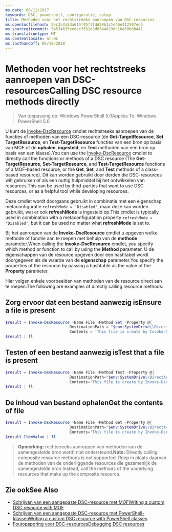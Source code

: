 ```yaml
---
ms.date: 06/12/2017
keywords: DSC, powershell, configuratie, setup
title: Methoden voor het rechtstreeks aanroepen van DSC-resources
ms.openlocfilehash: 3ec3a3a8da615f45f3fdd28b1c1e46e312507ed5
ms.sourcegitcommit: 54534635eedacf531d8d6344019dc16a50b8b441
ms.translationtype: MT
ms.contentlocale: nl-NL
ms.lasthandoff: 05/16/2018
---
```

# <a name="calling-dsc-resource-methods-directly"></a><span data-ttu-id="9ba75-103">Methoden voor het rechtstreeks aanroepen van DSC-resources</span><span class="sxs-lookup"><span data-stu-id="9ba75-103">Calling DSC resource methods directly</span></span>

><span data-ttu-id="9ba75-104">Van toepassing op: Windows PowerShell 5.0</span><span class="sxs-lookup"><span data-stu-id="9ba75-104">Applies To: Windows PowerShell 5.0</span></span>

<span data-ttu-id="9ba75-105">U kunt de [Invoke-DscResource](https://technet.microsoft.com/library/mt517869.aspx) cmdlet rechtstreeks aanroepen van de functies of methoden van een DSC-resource (de **Get-TargetResource**, **Set TargetResource**, en  **Test-TargetResource** functies van een bron op basis van MOF of de **ophalen**, **ingesteld**, en **Test** methoden van een bron op basis van een klasse).</span><span class="sxs-lookup"><span data-stu-id="9ba75-105">You can use the [Invoke-DscResource](https://technet.microsoft.com/library/mt517869.aspx) cmdlet to directly call the functions or methods of a DSC resource (The **Get-TargetResource**, **Set-TargetResource**, and **Test-TargetResource** functions of a MOF-based resource, or the **Get**, **Set**, and **Test** methods of a class-based resource).</span></span>
<span data-ttu-id="9ba75-106">Dit kan worden gebruikt door derden die DSC-resources wilt gebruiken of als een nuttig hulpmiddel bij het ontwikkelen van resources.</span><span class="sxs-lookup"><span data-stu-id="9ba75-106">This can be used by third-parties that want to use DSC resources, or as a helpful tool while developing resources.</span></span>

<span data-ttu-id="9ba75-107">Deze cmdlet wordt doorgaans gebruikt in combinatie met een eigenschap metaconfiguratie `refreshMode = 'Disabled'`, maar deze kan worden gebruikt, wat er ook **refreshMode** is ingesteld op.</span><span class="sxs-lookup"><span data-stu-id="9ba75-107">This cmdlet is typically used in combination with a metaconfiguration property `refreshMode = 'Disabled'`, but it can be used no matter what **refreshMode** is set to.</span></span>

<span data-ttu-id="9ba75-108">Bij het aanroepen van de **Invoke-DscResource** cmdlet u opgeven welke methode of functie aan te roepen met behulp van de **methode** parameter.</span><span class="sxs-lookup"><span data-stu-id="9ba75-108">When calling the **Invoke-DscResource** cmdlet, you specify which method or function to call by using the **Method** parameter.</span></span> <span data-ttu-id="9ba75-109">U de eigenschappen van de resource opgeven door een hashtabel wordt doorgegeven als de waarde van de **eigenschap** parameter.</span><span class="sxs-lookup"><span data-stu-id="9ba75-109">You specify the properties of the resource by passing a hashtable as the value of the **Property** parameter.</span></span>

<span data-ttu-id="9ba75-110">Hier volgen enkele voorbeelden van methoden van de resource direct aan te roepen:</span><span class="sxs-lookup"><span data-stu-id="9ba75-110">The following are examples of directly calling resource methods:</span></span>

## <a name="ensure-a-file-is-present"></a><span data-ttu-id="9ba75-111">Zorg ervoor dat een bestand aanwezig is</span><span class="sxs-lookup"><span data-stu-id="9ba75-111">Ensure a file is present</span></span>

```powershell
$result = Invoke-DscResource -Name File -Method Set -Property @{
                            DestinationPath = "$env:SystemDrive\\DirectAccess.txt";
                            Contents = 'This file is create by Invoke-DscResource'} -Verbose
$result | fl
```

## <a name="test-that-a-file-is-present"></a><span data-ttu-id="9ba75-112">Testen of een bestand aanwezig is</span><span class="sxs-lookup"><span data-stu-id="9ba75-112">Test that a file is present</span></span>

```powershell
$result = Invoke-DscResource -Name File -Method Test -Property @{
                            DestinationPath="$env:SystemDrive\\DirectAccess.txt";
                            Contents='This file is create by Invoke-DscResource'} -Verbose
$result | fl
```

## <a name="get-the-contents-of-file"></a><span data-ttu-id="9ba75-113">De inhoud van bestand ophalen</span><span class="sxs-lookup"><span data-stu-id="9ba75-113">Get the contents of file</span></span>

```powershell
$result = Invoke-DscResource -Name File -Method Get -Property @{
                            DestinationPath="$env:SystemDrive\\DirectAccess.txt";
                            Contents='This file is create by Invoke-DscResource'} -Verbose
$result.ItemValue | fl
```

><span data-ttu-id="9ba75-114">**Opmerking:** rechtstreeks aanroepen van methoden van de samengestelde bron wordt niet ondersteund.</span><span class="sxs-lookup"><span data-stu-id="9ba75-114">**Note:** Directly calling composite resource methods is not supported.</span></span> <span data-ttu-id="9ba75-115">Roep in plaats daarvan de methoden van de onderliggende resources die gezamenlijk de samengestelde bron.</span><span class="sxs-lookup"><span data-stu-id="9ba75-115">Instead, call the methods of the underlying resources that make up the composite resource.</span></span>

## <a name="see-also"></a><span data-ttu-id="9ba75-116">Zie ook</span><span class="sxs-lookup"><span data-stu-id="9ba75-116">See Also</span></span>
- [<span data-ttu-id="9ba75-117">Schrijven van een aangepaste DSC-resource met MOF</span><span class="sxs-lookup"><span data-stu-id="9ba75-117">Writing a custom DSC resource with MOF</span></span>](authoringResourceMOF.md)
- [<span data-ttu-id="9ba75-118">Schrijven van een aangepaste DSC-resource met PowerShell-klassen</span><span class="sxs-lookup"><span data-stu-id="9ba75-118">Writing a custom DSC resource with PowerShell classes</span></span>](authoringResourceClass.md)
- [<span data-ttu-id="9ba75-119">Foutopsporing voor DSC-resources</span><span class="sxs-lookup"><span data-stu-id="9ba75-119">Debugging DSC resources</span></span>](debugResource.md)